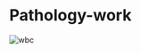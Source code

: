 # Pathology-work

![wbc](https://user-images.githubusercontent.com/33135767/97067734-0d993700-15de-11eb-89ae-b26d12454249.gif)
